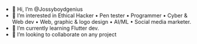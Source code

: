 - 👋 Hi, I’m @Jossyboydgenius
- 👀 I’m interested in Ethical Hacker • Pen tester • Programmer • Cyber & Web dev • Web, graphic & logo design • AI/ML • Social media marketer.
- 🌱 I’m currently learning Flutter dev.
- 💞️ I’m looking to collaborate on any project

<!---

About Me
Greetings, fellow developers and tech enthusiasts! 👋

I go by the name Technophilia, and I wear many hats in the vast realm of technology. I am a Hacker, Programmer, Cyber & Web Developer, and an enthusiast in Web, Graphic, and Logo Design. My interests also extend to the exciting fields of Artificial Intelligence (AI) and Machine Learning (ML).

My journey in the tech world is fueled by a deep passion for innovation. I find joy in transforming tech dreams into reality, and I believe in the power of technology to shape the future.

What I Do:
Ethical Hacker
Penetration Tester
Programmer
Cyber & Web Developer
Web, Graphic, and Logo Designer
AI/ML Enthusiast
Social Media Marketer
Whether it's diving into the intricacies of cybersecurity, crafting elegant code, designing visually stunning graphics, or exploring the frontiers of AI, I'm always eager to push boundaries and explore new horizons.

Let's connect, collaborate, and make the tech world an even more exciting place! 💻✨

Cheers,
TechApostle 💯
--->
